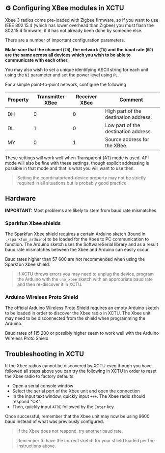 ## :gear: Configuring XBee modules in XCTU

Xbee 3 radios come pre-loaded with Zigbee firmware, so if you want to use IEEE 802.15.4 (which has lower overhead than Zigbee) you must flash the 802.15.4 firmware, if it has not already been done by someone else.

There are a number of important configuration parameters.

**Make sure that the channel (`CH`), the network (`ID`) and the baud rate (`BD`) are the same across all devices which you wish to be able to communicate with each other.**

You may also wish to set a unique identifying ASCII string for each unit using the `NI` parameter and set the power level using `PL`.

For a simple point-to-point network, configure the following

Property | Transmitter XBee      |	Receiver XBee           | Comment
---------|-----------------------|--------------------------|---------
DH 	     | 0       	             | 0       	                | High part of the destination address.
DL 	     | 1                     | 0                        | Low part of the destination address.
MY 	     | 0                     | 1                        | Source address for the XBee.

These settings will work well when Transparent (AT) mode is used. 
API mode will also be fine with these settings, though explicit addressing is possible in that mode and that is what you will want to use then.

> Setting the coordinator/end-device property may not be strictly required in all situations but is probably good practice.

## Hardware

**IMPORTANT:** Most problems are likely to stem from baud rate mismatches.

### Sparkfun Xbee shields

The Sparkfun Xbee shield requires a certain Arduino sketch (found in `./sparkfun_arduino`) to be loaded for the Xbee to PC communication to function. The Arduino sketch uses the SoftwareSerial library and as a result baud rate mismatches between the Xbee and Arduino can easily occur.

Baud rates higher than 57 600 are not recommended when using the Sparkfun Xbee shield. 

> If XCTU throws errors you may need to unplug the device, program the Arduino with the `uno_xbee` sketch with an appropriate baud rate and then re-discover it in XCTU.

### Arduino Wireless Proto Shield

The official Arduino Wireless Proto Shield requires an empty Arduino sketch to be loaded in order to discover the Xbee radio in XCTU. 
The Xbee unit may need to be disconnected from the shield when programming the Arduino.

Baud rates of 115 200 or possibly higher seem to work well with the Arduino Wireless Proto Shield.

## Troubleshooting in XCTU

If the Xbee radios cannot be discovered by XCTU even though you have followed all steps above you can try the following in XCTU in order to reset the Xbee radio to factory defaults: 

- Open a serial console window 
- Select the serial port of the Xbee unit and open the connection
- In the input text window, quickly input `+++`. The Xbee radio should respond "OK".
- Then, quickly input `ATRE` followed by the `Enter` key.

Once successful, remember that the Xbee unit may now be using 9600 baud instead of what was previously configured.

> If the Xbee does not respond, try another baud rate.

> Remember to have the correct sketch for your shield loaded per the instructions above.


